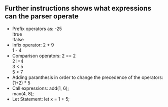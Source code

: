 ## Further instructions shows what expressions can the parser operate
* Prefix operators as:
-25<br>
!true<br>
!false<br>
* Infix operator: 
2 + 9<br>
1 - 4<br>
* Comparison operators:
2 == 2<br>
2 !=4<br>
3 < 5<br>
5 > 7<br>
* Adding paranthesis in order to change the precedence of the operators:
(1+2) * 5<br>
* Call expressions:
add(1, 6);<br>
max(4, 8);<br>
* Let Statement: 
let x = 1 + 5; <br>

